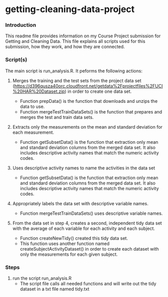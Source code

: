 # getting-cleaning-data-project
### Introduction

This readme file provides information on my Course Project submission for Getting and Cleaning Data. This file explains all scripts used for this submission, how they work, and how they are connected.


### Script(s)

The main script is run_analysis.R.  It peforms the following actions:

1. Merges the training and the test sets from the project data set (https://d396qusza40orc.cloudfront.net/getdata%2Fprojectfiles%2FUCI%20HAR%20Dataset.zip) in order to create one data set.
    +  Function prepData() is the function that downloads and unzips the data to use.
    +  Function mergeTestTrainDataSets() is the function that prepares and merges the test and train data sets.


2. Extracts only the measurements on the mean and standard deviation for each measurement. 
    + Function getSubsetData() is the function that extraction only mean and standard deviation columns from the merged data set. It also includes descriptive activity names that match the numeric activity codes.


3. Uses descriptive activity names to name the activities in the data set
    + Function getSubsetData() is the function that extraction only mean and standard deviation columns from the merged data set. It also includes descriptive activity names that match the numeric activity codes.


4. Appropriately labels the data set with descriptive variable names.
    + Function mergeTestTrainDataSets() uses descriptive variable names.


5. From the data set in step 4, creates a second, independent tidy data set with the average of each variable for each activity and each subject.
    + Function createNewTidy() created this tidy data set. 
    + This function uses another function named createSubjectActivityDataset() in order to create each dataset with only the measurements for each given subject.



### Steps
1. run the script run_analysis.R
    + The script file calls all needed functions and will write out the tidy dataset in a txt file named tidy.txt

